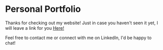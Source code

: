 # Personal Portfolio
Thanks for checking out my website! Just in case you haven't seen it yet, I will leave a link for you <a href="https://hakim-ou.github.io/myWebsite/">Here!</a>

Feel free to contact me or connect with me on LinkedIn, I'd be happy to chat!
